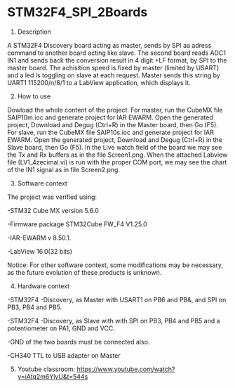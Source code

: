 # STM32F4_SPI_2Boards

1. Description

A STM32F4 Discovery board acting as master, sends by SPI aa adress command to another board acting like slave. The second board reads ADC1 IN1 and sends back the conversion result in 4 digit +LF format, by SPI to the master board.
The achisition speed is fixed by master (limited by USART) and a led is toggling on slave at each request.
Master sends this string by UART1 115200/n/8/1 to a LabView application, which displays it. 

2. How to use

Dowload the whole content of the project.
For master, run the CubeMX file SAIP10m.ioc and generate project for IAR EWARM. Open the generated project, Download and Degug (Ctrl+R) in the Master board, then Go (F5).
For slave, run the CubeMX file SAIP10s.ioc and generate project for IAR EWARM. Open the generated project, Download and Degug (Ctrl+R) in the Slave board, then Go (F5).
In the Live watch field of the board we may see the Tx and Rx buffers as in the file Screen1.png.
When the attached Labview file (LV1_4zecimal.vi) is run with the proper COM port, we may see the chart of the IN1 signal as in file Screen2.png.  

3. Software context

The project was verified using:

-STM32 Cube MX version 5.6.0

-Firmware package STM32Cube FW_F4 V1.25.0

-IAR-EWARM v 8.50.1.

-LabView 16.0(32 bits)

Notice: For other software context, some modifications may be necessary, as the future evolution of these products is unknown.

4. Hardware context

-STM32F4 -Discovery, as Master with USART1 on PB6 and PB&, and SPI on PB3, PB4 and PB5.

-STM32F4 -Discovery, as Slave with with SPI on PB3, PB4 and PB5 and a potentiometer on PA1, GND and VCC.

-GND of the two boards must be connected also.

-CH340  TTL to USB adapter on Master

5. Youtube classroom: https://www.youtube.com/watch?v=iAtq2m6YlyU&t=544s
